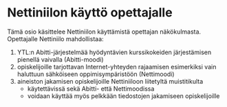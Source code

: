 # Nettiniilon käyttö opettajalle

Tämä osio käsittelee Nettiniilon käyttämistä opettajan näkökulmasta. Opettajalle Nettiniilo mahdollistaa:

1. YTL:n Abitti-järjestelmää hyödyntävien kurssikokeiden järjestämisen pienellä vaivalla (Abitti-moodi)
2. opiskelijoille tarjottavan Internet-yhteyden rajaamisen esimerkiksi vain haluttuun sähköiseen oppimisympäristöön (Nettimoodi)
3. aineiston jakamisen opiskelijoille Nettiniiloon liitetyltä muistitikulta
	- käytettävissä sekä Abitti- että Nettimoodissa
	- voidaan käyttää myös pelkkään tiedostojen jakamiseen opiskelijoille